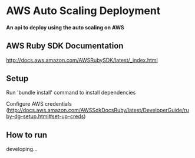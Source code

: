 # AWS Auto Scaling Deployment

#### An api to deploy using the auto scaling on AWS

## AWS Ruby SDK Documentation
http://docs.aws.amazon.com/AWSRubySDK/latest/_index.html

## Setup
Run 'bundle install' command to install dependencies

Configure AWS credentials (http://docs.aws.amazon.com/AWSSdkDocsRuby/latest/DeveloperGuide/ruby-dg-setup.html#set-up-creds)

## How to run
developing... 
